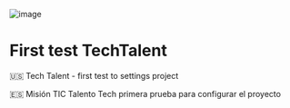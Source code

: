 ![image](https://github.com/user-attachments/assets/3cb859f2-9ccb-4df5-8ed9-736cb5bf1dcc)

# First test TechTalent 
🇺🇸 Tech Talent - first test to settings project

🇪🇸 Misión TIC Talento Tech primera prueba para configurar el proyecto 
